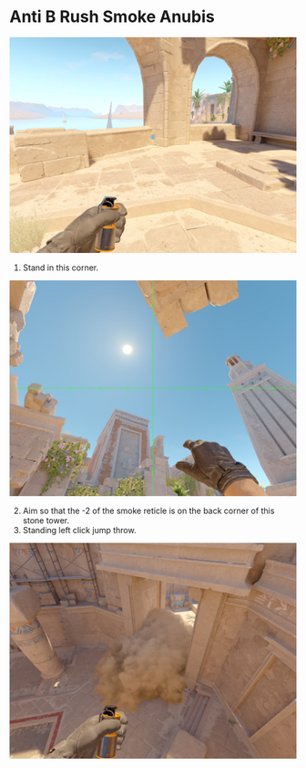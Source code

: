 # Anti B Rush Smoke Anubis

![Spot](./pos.jpg)

1. Stand in this corner.

![Aim](./aim.jpg)

2. Aim so that the -2 of the smoke reticle is on the back corner of this stone tower.
3. Standing left click jump throw.

![Result](./res.jpg)